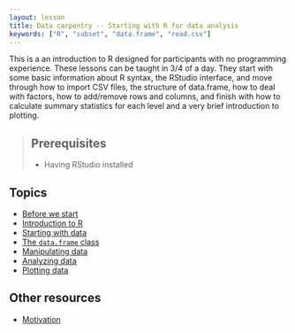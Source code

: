 ```yaml
---
layout: lesson
title: Data carpentry -- Starting with R for data analysis
keywords: ["R", "subset", "data.frame", "read.csv"]
---
```


This is a an introduction to R designed for participants with no programming
experience. These lessons can be taught in 3/4 of a day. They start with some
basic information about R syntax, the RStudio interface, and move through how to
import CSV files, the structure of data.frame, how to deal with factors, how to
add/remove rows and columns, and finish with how to calculate summary statistics
for each level and a very brief introduction to plotting.

> ## Prerequisites
>
> * Having RStudio installed

## Topics

* [Before we start](00-before-we-start.html)
* [Introduction to R](01-intro-to-R.html)
* [Starting with data](02-starting-with-data.html)
* [The `data.frame` class](03-data-frames.html)
* [Manipulating data](04-manipulating-data.html)
* [Analyzing data](05-analyzing-data.html)
* [Plotting data](06-plotting.html)

## Other resources

* [Motivation](motivation.html)
